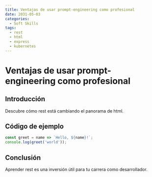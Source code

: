 ```yaml
---
title: Ventajas de usar prompt-engineering como profesional
date: 2031-05-03
categories:
  - Soft Skills
tags:
  - rest
  - html
  - express
  - kubernetes
---
```


# Ventajas de usar prompt-engineering como profesional

## Introducción

Descubre cómo rest está cambiando el panorama de html.

## Código de ejemplo

```javascript
const greet = name => `Hello, ${name}!`;
console.log(greet('world'));
```

## Conclusión

Aprender rest es una inversión útil para tu carrera como desarrollador.